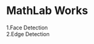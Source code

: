 # MathLab Works

1.Face Detection                                                                                                                           
2.Edge Detection
